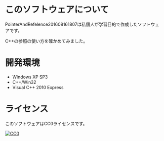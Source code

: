 ﻿# このソフトウェアについて #

PointerAndRefelence201608161807は私個人が学習目的で作成したソフトウェアです。

C++の参照の使い方を確かめてみました。

# 開発環境 #

* Windows XP SP3
* C++/Win32
* Visual C++ 2010 Express

# ライセンス #

このソフトウェアはCC0ライセンスです。

[![CC0](http://i.creativecommons.org/p/zero/1.0/88x31.png "CC0")](http://creativecommons.org/publicdomain/zero/1.0/deed.ja)
